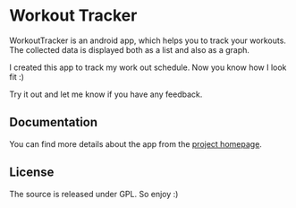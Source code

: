 Workout Tracker
================

WorkoutTracker is an android app, which helps you to track your workouts. The collected data is displayed both as a list and also as a graph.

I created this app to track my work out schedule. Now you know how I look fit :)

Try it out and let me know if you have any feedback.

Documentation
-------------

You can find more details about the app from the [project homepage](http://sudarmuthu.com/android/workout-tracker).

License
-------------

The source is released under GPL. So enjoy :)
